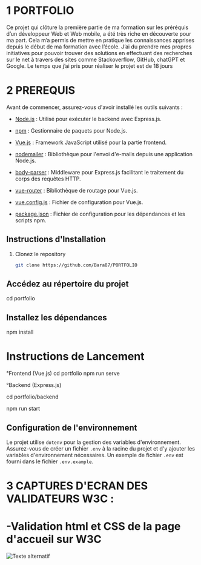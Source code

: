 # 1 PORTFOLIO


Ce projet qui clôture la première partie de ma formation sur les préréquis 
d’un développeur Web et Web mobile, a été très riche en découverte pour ma part. 
Cela m’a permis de mettre en pratique les connaissances apprises depuis le début 
de ma formation avec l’école. J’ai du prendre mes propres initiatives pour pouvoir
trouver des solutions en effectuant des recherches sur le net à travers des sites 
comme Stackoverflow, GitHub, chatGPT et Google. Le temps que j’ai pris pour réaliser
le projet est de 18 jours

# 2 PREREQUIS

Avant de commencer, assurez-vous d'avoir installé les outils suivants :

- [Node.js](https://nodejs.org/) : Utilisé pour exécuter le backend avec Express.js.
  
- [npm](https://www.npmjs.com/) : Gestionnaire de paquets pour Node.js.
  
- [Vue.js](https://vuejs.org/) : Framework JavaScript utilisé pour la partie frontend.
  
- [nodemailer](https://nodemailer.com/) : Bibliothèque pour l'envoi d'e-mails depuis une application Node.js.
  
- [body-parser](https://www.npmjs.com/package/body-parser) : Middleware pour Express.js facilitant le traitement du corps des requêtes HTTP.
  
- [vue-router](https://router.vuejs.org/) : Bibliothèque de routage pour Vue.js.

- [vue.config.js](https://cli.vuejs.org/config/) : Fichier de configuration pour Vue.js.
  
- [package.json](https://docs.npmjs.com/cli/v7/configuring-npm/package-json) : Fichier de configuration pour les dépendances et les scripts npm.

## Instructions d'Installation

1. Clonez le repository
   ```bash
   git clone https://github.com/Bara87/PORTFOLIO

## Accédez au répertoire du projet

cd portfolio

## Installez les dépendances

npm install

# Instructions de Lancement

 °Frontend (Vue.js)
  cd portfolio
  npm run serve

 °Backend (Express.js)

  cd portfolio/backend

  npm run start


## Configuration de l'environnement

Le projet utilise `dotenv` pour la gestion des variables d'environnement. Assurez-vous de créer un fichier `.env` à la racine du projet et d'y ajouter les variables d'environnement nécessaires. Un exemple de fichier `.env` est fourni dans le fichier `.env.example`.

# 3 CAPTURES D'ECRAN DES VALIDATEURS W3C :

# -Validation html et CSS de la page d'accueil sur W3C 

![Texte alternatif](https://raw.githubusercontent.com/Bara87/PORTFOLIO/master/public/images/App.jpeg)


